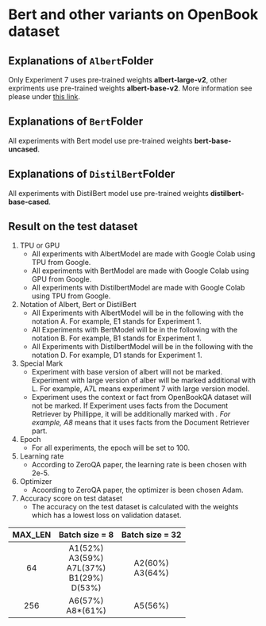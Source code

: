 # Bert and other variants on OpenBook dataset
## Explanations of `Albert`Folder
Only Experiment 7 uses pre-trained weights **albert-large-v2**, other expriments use pre-trained weights **albert-base-v2**. More information see please under [this link](https://huggingface.co/albert-base-v2).

## Explanations of `Bert`Folder
All experiments with Bert model use pre-trained weights **bert-base-uncased**.
## Explanations of `DistilBert`Folder
All experiments with DistilBert model use pre-trained weights **distilbert-base-cased**.

## Result on the test dataset 
1. TPU or GPU
    - All experiments with AlbertModel are made with Google Colab using TPU from Google.
    - All experiments with BertModel are made with Google Colab using GPU from Google.
    - All experiments with DistilbertModel are made with Google Colab using TPU from Google.
2. Notation of Albert, Bert or DistilBert
    - All Experiments with AlbertModel will be in the following with the notation A. For example, E1 stands for Experiment 1.
    - All Experiments with BertModel will be in the following with the notation B. For example, B1 stands for Experiment 1.
    - All Experiments with DistilbertModel will be in the following with the notation D. For example, D1 stands for Experiment 1.
3. Special Mark
    - Experiment with base version of albert will not be marked. Experiment with large version of alber will be marked additional with L. For example, A7L means experiment 7 with large version model.
    - Experiment uses the context or fact from OpenBookQA dataset will not be marked. If Experiment uses facts from the Document Retriever by Phillippe, it will be additionally marked with *. For example, A8* means that it uses facts from the Document Retriever part.
4. Epoch
    - For all experiments, the epoch will be set to 100. 
5. Learning rate
    - According to ZeroQA paper, the learning rate is been chosen with 2e-5.
6. Optimizer
    - Acoording to ZeroQA paper, the optimizer is been chosen Adam.
5. Accuracy score on test dataset
    - The accuracy on the test dataset is calculated with the weights which has a lowest loss on validation dataset. 

| MAX_LEN | Batch size = 8 | Batch size = 32|
| :---:   |    :----:      |         :---:  |
| 64      |      A1(52%)<br /> A3(59%) <br> A7L(37%) <br>B1(29%)<br>D(53%)  | A2(60%)<br /> A3(64%)    |
| 256     | A6(57%) <br> A8*(61%)          | A5(56%)       |



